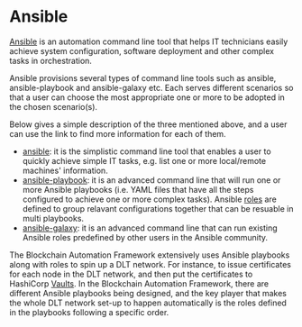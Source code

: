 # **Ansible**

[Ansible](https://docs.ansible.com/ansible/latest/index.html) is an automation command line tool that helps IT technicians easily achieve system configuration, software deployment and other complex tasks in orchestration.

Ansible provisions several types of command line tools such as ansible, ansible-playbook and ansible-galaxy etc. Each serves different scenarios so that a user can choose the most appropriate one or more to be adopted in the chosen scenario(s).

Below gives a simple description of the three mentioned above, and a user can use the link to find more information for each of them.
- [ansible](https://docs.ansible.com/ansible/latest/user_guide/intro_getting_started.html): it is the simplistic command line tool that enables a user to quickly achieve simple IT tasks, e.g. list one or more local/remote machines' information.
- [ansible-playbook](https://docs.ansible.com/ansible/latest/user_guide/playbooks.html): it is an advanced command line that will run one or more Ansible playbooks (i.e. YAML files that have all the steps configured to achieve one or more complex tasks). Ansible [roles](https://docs.ansible.com/ansible/latest/user_guide/playbooks_reuse_roles.html) are defined to group relavant configurations together that can be resuable in multi playbooks.
- [ansible-galaxy](https://docs.ansible.com/ansible/latest/reference_appendices/galaxy.html): it is an advanced command line that can run existing Ansible roles predefined by other users in the Ansible community.

The Blockchain Automation Framework extensively uses Ansible playbooks along with roles to spin up a DLT network. For instance, to issue certificates for each node in the DLT network, and then put the certificates to HashiCorp [Vaults](./vault.md). In the Blockchain Automation Framework, there are different Ansible playbooks being designed, and the key player that makes the whole DLT network set-up to happen automatically is the roles defined in the playbooks following a specific order. 